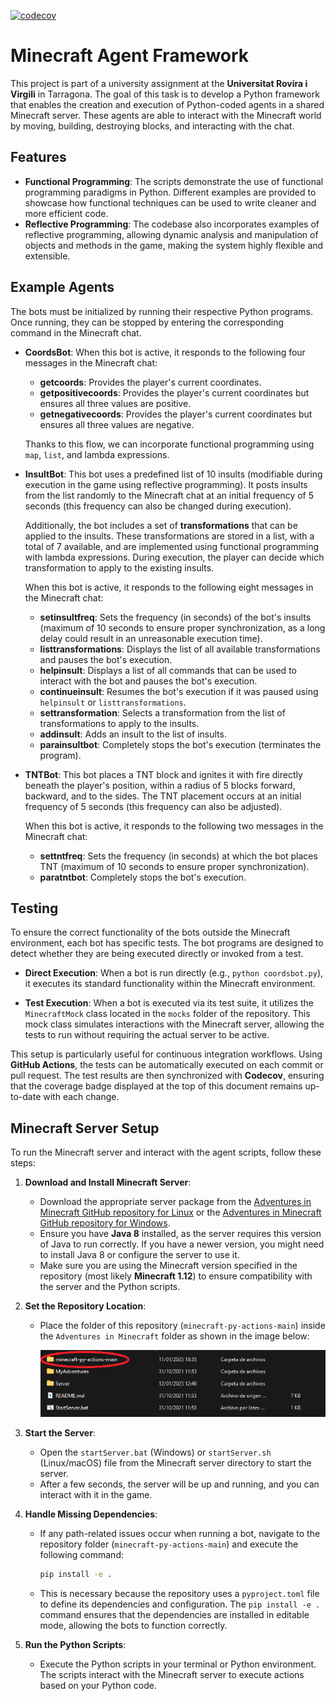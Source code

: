 [![codecov](https://codecov.io/gh/APozo04/minecraft-py-actions/graph/badge.svg?token=HKLF1MQHO3)](https://codecov.io/gh/APozo04/minecraft-py-actions)

# Minecraft Agent Framework

This project is part of a university assignment at the **Universitat Rovira i Virgili** in Tarragona. The goal of this task is to develop a Python framework that enables the creation and execution of Python-coded agents in a shared Minecraft server. These agents are able to interact with the Minecraft world by moving, building, destroying blocks, and interacting with the chat.

## Features
- **Functional Programming**: The scripts demonstrate the use of functional programming paradigms in Python. Different examples are provided to showcase how functional techniques can be used to write cleaner and more efficient code.
- **Reflective Programming**: The codebase also incorporates examples of reflective programming, allowing dynamic analysis and manipulation of objects and methods in the game, making the system highly flexible and extensible.
  
## Example Agents

The bots must be initialized by running their respective Python programs. Once running, they can be stopped by entering the corresponding command in the Minecraft chat.

- **CoordsBot**:
  When this bot is active, it responds to the following four messages in the Minecraft chat:
  - **getcoords**: Provides the player's current coordinates.
  - **getpositivecoords**: Provides the player's current coordinates but ensures all three values are positive.
  - **getnegativecoords**: Provides the player's current coordinates but ensures all three values are negative.

  Thanks to this flow, we can incorporate functional programming using `map`, `list`, and lambda expressions.

- **InsultBot**:
  This bot uses a predefined list of 10 insults (modifiable during execution in the game using reflective programming). It posts insults from the list randomly to the Minecraft chat at an initial frequency of 5 seconds (this frequency can also be changed during execution). 

  Additionally, the bot includes a set of **transformations** that can be applied to the insults. These transformations are stored in a list, with a total of 7 available, and are implemented using functional programming with lambda expressions. During execution, the player can decide which transformation to apply to the existing insults.

  When this bot is active, it responds to the following eight messages in the Minecraft chat:
  - **setinsultfreq**: Sets the frequency (in seconds) of the bot's insults (maximum of 10 seconds to ensure proper synchronization, as a long delay could result in an unreasonable execution time).
  - **listtransformations**: Displays the list of all available transformations and pauses the bot's execution.
  - **helpinsult**: Displays a list of all commands that can be used to interact with the bot and pauses the bot's execution.
  - **continueinsult**: Resumes the bot's execution if it was paused using `helpinsult` or `listtransformations`.
  - **settransformation**: Selects a transformation from the list of transformations to apply to the insults.
  - **addinsult**: Adds an insult to the list of insults.
  - **parainsultbot**: Completely stops the bot's execution (terminates the program).

- **TNTBot**:
  This bot places a TNT block and ignites it with fire directly beneath the player's position, within a radius of 5 blocks forward, backward, and to the sides. The TNT placement occurs at an initial frequency of 5 seconds (this frequency can also be adjusted).

  When this bot is active, it responds to the following two messages in the Minecraft chat:
  - **settntfreq**: Sets the frequency (in seconds) at which the bot places TNT (maximum of 10 seconds to ensure proper synchronization).
  - **paratntbot**: Completely stops the bot's execution.

## Testing

To ensure the correct functionality of the bots outside the Minecraft environment, each bot has specific tests. The bot programs are designed to detect whether they are being executed directly or invoked from a test. 

- **Direct Execution**: When a bot is run directly (e.g., `python coordsbot.py`), it executes its standard functionality within the Minecraft environment.
  
- **Test Execution**: When a bot is executed via its test suite, it utilizes the `MinecraftMock` class located in the `mocks` folder of the repository. This mock class simulates interactions with the Minecraft server, allowing the tests to run without requiring the actual server to be active.

This setup is particularly useful for continuous integration workflows. Using **GitHub Actions**, the tests can be automatically executed on each commit or pull request. The test results are then synchronized with **Codecov**, ensuring that the coverage badge displayed at the top of this document remains up-to-date with each change.


## Minecraft Server Setup

To run the Minecraft server and interact with the agent scripts, follow these steps:

1. **Download and Install Minecraft Server**:
   - Download the appropriate server package from the [Adventures in Minecraft GitHub repository for Linux](https://github.com/AdventuresInMinecraft/AdventuresInMinecraft-Linux) or the [Adventures in Minecraft GitHub repository for Windows](https://github.com/AdventuresInMinecraft/AdventuresInMinecraft-PC).
   - Ensure you have **Java 8** installed, as the server requires this version of Java to run correctly. If you have a newer version, you might need to install Java 8 or configure the server to use it.
   - Make sure you are using the Minecraft version specified in the repository (most likely **Minecraft 1.12**) to ensure compatibility with the server and the Python scripts.

2. **Set the Repository Location**:
   - Place the folder of this repository (`minecraft-py-actions-main`) inside the `Adventures in Minecraft` folder as shown in the image below:

     ![Repository Placement](./img/minecraft-py-actions-ubication.png)

3. **Start the Server**:
   - Open the `startServer.bat` (Windows) or `startServer.sh` (Linux/macOS) file from the Minecraft server directory to start the server. 
   - After a few seconds, the server will be up and running, and you can interact with it in the game.

3. **Handle Missing Dependencies**:
   - If any path-related issues occur when running a bot, navigate to the repository folder (`minecraft-py-actions-main`) and execute the following command:
     
     ```bash
     pip install -e .
     ```
   - This is necessary because the repository uses a `pyproject.toml` file to define its dependencies and configuration. The `pip install -e .` command ensures that the dependencies are installed in editable mode, allowing the bots to function correctly.

5. **Run the Python Scripts**:
   - Execute the Python scripts in your terminal or Python environment. The scripts interact with the Minecraft server to execute actions based on your Python code.
